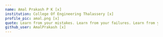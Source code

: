 ```yaml
---
name: Amal Prakash P K [x]
institution: College Of Engineering Thalassery [x]
profile_pic: amal.png [x]
quote: Learn from your mistakes. Learn from your failures. Learn from your success. Learn from your role models. Learn from your enemies. Mostly, learn from your experiences. Never stop learning. [x]
github_user: AmalPrakash [x]
---
```

